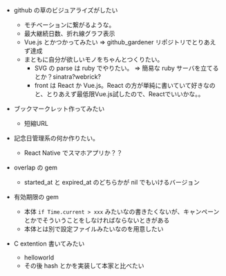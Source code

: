 - github の草のビジュアライズがしたい
  - モチベーションに繋がるような。
  - 最大継続日数、折れ線グラフ表示
  - Vue.js とかつかってみたい => github_gardener リポジトリでとりあえず達成
  - まともに自分が欲しいモノをちゃんとつくりたい。
    - SVG の parse は ruby でやりたい。 => 簡易な ruby サーバを立てるとか？sinatra?webrick?
    - front は React か Vue.js。React の方が単純に書いていて好きなのと、とりあえず最低限Vue.js試したので、Reactでいいかな。。

- ブックマークレット作ってみたい
  - 短縮URL
- 記念日管理系の何か作りたい。
  - React Native でスマホアプリか？？
- overlap の gem
  - started_at と expired_at のどちらかが nil でもいけるバージョン
- 有効期限の gem
  - 本体 `if Time.current > xxx` みたいなの書きたくないが、キャンペーンとかでそういうことをしなければならないときがある
  - 本体とは別で設定ファイルみたいなのを用意したい
- C extention 書いてみたい
  - helloworld
  - その後 hash とかを実装して本家と比べたい
